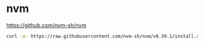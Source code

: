 # nvm

https://github.com/nvm-sh/nvm

```bash
curl -o- https://raw.githubusercontent.com/nvm-sh/nvm/v0.39.1/install.sh | bash
```
